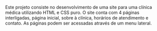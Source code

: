 Este projeto consiste no desenvolvimento de uma site para uma clínica médica utilizando HTML e CSS puro. O site conta com 4 páginas interligadas, página inicial, sobre à clínica, horários de atendimento e contato. As páginas podem ser acessadas através de um menu lateral.